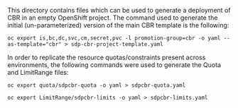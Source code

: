 This directory contains files which can be used to generate a deployment of CBR in an empty OpenShift project. The command used to generate the initial (un-parameterized) version of the main CBR template is the following:

	oc export is,bc,dc,svc,cm,secret,pvc -l promotion-group=cbr -o yaml --as-template="cbr" > sdp-cbr-project-template.yaml

In order to replicate the resource quotas/constraints present across environments, the following commands were used to generate the Quota and LimitRange files:

	oc export quota/sdpcbr-quota -o yaml > sdpcbr-quota.yaml

	oc export LimitRange/sdpcbr-limits -o yaml > sdpcbr-limits.yaml
